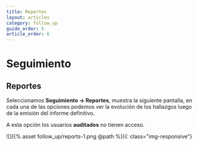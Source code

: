 ```yaml
---
title: Reportes
layout: articles
category: follow_up
guide_order: 5
article_order: 6
---
```

# Seguimiento

## Reportes

Seleccionamos **Seguimiento -> Reportes**, muestra la siguiente pantalla, en cada una de las opciones podemos ver la evolución de los hallazgos luego de la emisión del informe definitivo.

A esta opción los usuarios **auditados** no tienen acceso.

![]({% asset follow_up/reports-1.png @path %}){: class="img-responsive"}

